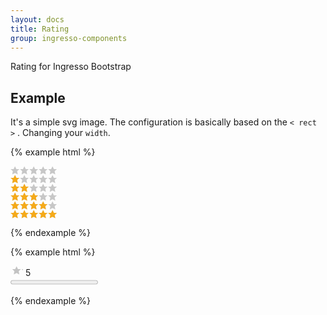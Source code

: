 ```yaml
---
layout: docs
title: Rating
group: ingresso-components
---
```


Rating for Ingresso Bootstrap

## Example

It's a simple svg image. The configuration is basically based on the `< rect >` . Changing your `width`.

{% example html %}

<svg class="rating r0" xmlns="http://www.w3.org/2000/svg" xmlns:xlink="http://www.w3.org/1999/xlink" version="1.1" x="0" y="0" width="75" height="14" viewBox="0 0 75 14" xml:space="preserve">
  <defs>
    <mask id="svg-stars-mask-0" maskUnits="userSpaceOnUse" x="0" y="0" width="75" height="14">
      <rect x="0" y="0" width="0" height="14" fill="white"/>
    </mask>
    <g id="stars-0">
      <path d="M7.2 0.44l-2.25 4.5H0.2l3.56 3.25 -1 5.38L7.2 11.37l4.44 2.19 -1-5.37 3.56-3.25H9.45L7.2 0.44z"/>
      <path transform="translate(15,0)" d="M7.2 0.44l-2.25 4.5H0.2l3.56 3.25 -1 5.38L7.2 11.37l4.44 2.19 -1-5.37 3.56-3.25H9.45L7.2 0.44z"/>
      <path transform="translate(30,0)" d="M7.2 0.44l-2.25 4.5H0.2l3.56 3.25 -1 5.38L7.2 11.37l4.44 2.19 -1-5.37 3.56-3.25H9.45L7.2 0.44z"/>
      <path transform="translate(45,0)" d="M7.2 0.44l-2.25 4.5H0.2l3.56 3.25 -1 5.38L7.2 11.37l4.44 2.19 -1-5.37 3.56-3.25H9.45L7.2 0.44z"/>
      <path transform="translate(60,0)" d="M7.2 0.44l-2.25 4.5H0.2l3.56 3.25 -1 5.38L7.2 11.37l4.44 2.19 -1-5.37 3.56-3.25H9.45L7.2 0.44z"/>
    </g>
  </defs>
  <use xlink:href="#stars-0" fill="#C7C7C7"/>
  <use xlink:href="#stars-0" fill="#F5AA19" mask="url(#svg-stars-mask-0)"/>
</svg>

<br/>

<svg class="rating r1" xmlns="http://www.w3.org/2000/svg" xmlns:xlink="http://www.w3.org/1999/xlink" version="1.1" x="0" y="0" width="75" height="14" viewBox="0 0 75 14" xml:space="preserve">
  <defs>
    <mask id="svg-stars-mask-1" maskUnits="userSpaceOnUse" x="0" y="0" width="75" height="14">
      <rect x="0" y="0" width="15" height="14" fill="white"/>
    </mask>
    <g id="stars-1">
      <path d="M7.2 0.44l-2.25 4.5H0.2l3.56 3.25 -1 5.38L7.2 11.37l4.44 2.19 -1-5.37 3.56-3.25H9.45L7.2 0.44z"/>
      <path transform="translate(15,0)" d="M7.2 0.44l-2.25 4.5H0.2l3.56 3.25 -1 5.38L7.2 11.37l4.44 2.19 -1-5.37 3.56-3.25H9.45L7.2 0.44z"/>
      <path transform="translate(30,0)" d="M7.2 0.44l-2.25 4.5H0.2l3.56 3.25 -1 5.38L7.2 11.37l4.44 2.19 -1-5.37 3.56-3.25H9.45L7.2 0.44z"/>
      <path transform="translate(45,0)" d="M7.2 0.44l-2.25 4.5H0.2l3.56 3.25 -1 5.38L7.2 11.37l4.44 2.19 -1-5.37 3.56-3.25H9.45L7.2 0.44z"/>
      <path transform="translate(60,0)" d="M7.2 0.44l-2.25 4.5H0.2l3.56 3.25 -1 5.38L7.2 11.37l4.44 2.19 -1-5.37 3.56-3.25H9.45L7.2 0.44z"/>
    </g>
  </defs>
  <use xlink:href="#stars-1" fill="#C7C7C7"/>
  <use xlink:href="#stars-1" fill="#F5AA19" mask="url(#svg-stars-mask-1)"/>
</svg>

<br/>

<svg class="rating r2" xmlns="http://www.w3.org/2000/svg" xmlns:xlink="http://www.w3.org/1999/xlink" version="1.1" x="0" y="0" width="75" height="14" viewBox="0 0 75 14" xml:space="preserve">
  <defs>
    <mask id="svg-stars-mask-2" maskUnits="userSpaceOnUse" x="0" y="0" width="75" height="14">
      <rect x="0" y="0" width="30" height="14" fill="white"/>
    </mask>
    <g id="stars-2">
      <path d="M7.2 0.44l-2.25 4.5H0.2l3.56 3.25 -1 5.38L7.2 11.37l4.44 2.19 -1-5.37 3.56-3.25H9.45L7.2 0.44z"/>
      <path transform="translate(15,0)" d="M7.2 0.44l-2.25 4.5H0.2l3.56 3.25 -1 5.38L7.2 11.37l4.44 2.19 -1-5.37 3.56-3.25H9.45L7.2 0.44z"/>
      <path transform="translate(30,0)" d="M7.2 0.44l-2.25 4.5H0.2l3.56 3.25 -1 5.38L7.2 11.37l4.44 2.19 -1-5.37 3.56-3.25H9.45L7.2 0.44z"/>
      <path transform="translate(45,0)" d="M7.2 0.44l-2.25 4.5H0.2l3.56 3.25 -1 5.38L7.2 11.37l4.44 2.19 -1-5.37 3.56-3.25H9.45L7.2 0.44z"/>
      <path transform="translate(60,0)" d="M7.2 0.44l-2.25 4.5H0.2l3.56 3.25 -1 5.38L7.2 11.37l4.44 2.19 -1-5.37 3.56-3.25H9.45L7.2 0.44z"/>
    </g>
  </defs>
  <use xlink:href="#stars-2" fill="#C7C7C7"/>
  <use xlink:href="#stars-2" fill="#F5AA19" mask="url(#svg-stars-mask-2)"/>
</svg>

<br/>

<svg class="rating r3" xmlns="http://www.w3.org/2000/svg" xmlns:xlink="http://www.w3.org/1999/xlink" version="1.1" x="0" y="0" width="75" height="14" viewBox="0 0 75 14" xml:space="preserve">
  <defs>
    <mask id="svg-stars-mask-3" maskUnits="userSpaceOnUse" x="0" y="0" width="75" height="14">
      <rect x="0" y="0" width="45" height="14" fill="white"/>
    </mask>
    <g id="stars-3">
      <path d="M7.2 0.44l-2.25 4.5H0.2l3.56 3.25 -1 5.38L7.2 11.37l4.44 2.19 -1-5.37 3.56-3.25H9.45L7.2 0.44z"/>
      <path transform="translate(15,0)" d="M7.2 0.44l-2.25 4.5H0.2l3.56 3.25 -1 5.38L7.2 11.37l4.44 2.19 -1-5.37 3.56-3.25H9.45L7.2 0.44z"/>
      <path transform="translate(30,0)" d="M7.2 0.44l-2.25 4.5H0.2l3.56 3.25 -1 5.38L7.2 11.37l4.44 2.19 -1-5.37 3.56-3.25H9.45L7.2 0.44z"/>
      <path transform="translate(45,0)" d="M7.2 0.44l-2.25 4.5H0.2l3.56 3.25 -1 5.38L7.2 11.37l4.44 2.19 -1-5.37 3.56-3.25H9.45L7.2 0.44z"/>
      <path transform="translate(60,0)" d="M7.2 0.44l-2.25 4.5H0.2l3.56 3.25 -1 5.38L7.2 11.37l4.44 2.19 -1-5.37 3.56-3.25H9.45L7.2 0.44z"/>
    </g>
  </defs>
  <use xlink:href="#stars-3" fill="#C7C7C7"/>
  <use xlink:href="#stars-3" fill="#F5AA19" mask="url(#svg-stars-mask-3)"/>
</svg>

<br/>

<svg class="rating r4" xmlns="http://www.w3.org/2000/svg" xmlns:xlink="http://www.w3.org/1999/xlink" version="1.1" x="0" y="0" width="75" height="14" viewBox="0 0 75 14" xml:space="preserve">
  <defs>
    <mask id="svg-stars-mask-4" maskUnits="userSpaceOnUse" x="0" y="0" width="75" height="14">
      <rect x="0" y="0" width="60" height="14" fill="white"/>
    </mask>
    <g id="stars-4">
      <path d="M7.2 0.44l-2.25 4.5H0.2l3.56 3.25 -1 5.38L7.2 11.37l4.44 2.19 -1-5.37 3.56-3.25H9.45L7.2 0.44z"/>
      <path transform="translate(15,0)" d="M7.2 0.44l-2.25 4.5H0.2l3.56 3.25 -1 5.38L7.2 11.37l4.44 2.19 -1-5.37 3.56-3.25H9.45L7.2 0.44z"/>
      <path transform="translate(30,0)" d="M7.2 0.44l-2.25 4.5H0.2l3.56 3.25 -1 5.38L7.2 11.37l4.44 2.19 -1-5.37 3.56-3.25H9.45L7.2 0.44z"/>
      <path transform="translate(45,0)" d="M7.2 0.44l-2.25 4.5H0.2l3.56 3.25 -1 5.38L7.2 11.37l4.44 2.19 -1-5.37 3.56-3.25H9.45L7.2 0.44z"/>
      <path transform="translate(60,0)" d="M7.2 0.44l-2.25 4.5H0.2l3.56 3.25 -1 5.38L7.2 11.37l4.44 2.19 -1-5.37 3.56-3.25H9.45L7.2 0.44z"/>
    </g>
  </defs>
  <use xlink:href="#stars-4" fill="#C7C7C7"/>
  <use xlink:href="#stars-4" fill="#F5AA19" mask="url(#svg-stars-mask-4)"/>
</svg>

<br/>

<svg class="rating r5" xmlns="http://www.w3.org/2000/svg" xmlns:xlink="http://www.w3.org/1999/xlink" version="1.1" x="0" y="0" width="75" height="14" viewBox="0 0 75 14" xml:space="preserve">
  <defs>
    <mask id="svg-stars-mask-5" maskUnits="userSpaceOnUse" x="0" y="0" width="75" height="14">
      <rect x="0" y="0" width="75" height="14" fill="white"/>
    </mask>
    <g id="stars-5">
      <path d="M7.2 0.44l-2.25 4.5H0.2l3.56 3.25 -1 5.38L7.2 11.37l4.44 2.19 -1-5.37 3.56-3.25H9.45L7.2 0.44z"/>
      <path transform="translate(15,0)" d="M7.2 0.44l-2.25 4.5H0.2l3.56 3.25 -1 5.38L7.2 11.37l4.44 2.19 -1-5.37 3.56-3.25H9.45L7.2 0.44z"/>
      <path transform="translate(30,0)" d="M7.2 0.44l-2.25 4.5H0.2l3.56 3.25 -1 5.38L7.2 11.37l4.44 2.19 -1-5.37 3.56-3.25H9.45L7.2 0.44z"/>
      <path transform="translate(45,0)" d="M7.2 0.44l-2.25 4.5H0.2l3.56 3.25 -1 5.38L7.2 11.37l4.44 2.19 -1-5.37 3.56-3.25H9.45L7.2 0.44z"/>
      <path transform="translate(60,0)" d="M7.2 0.44l-2.25 4.5H0.2l3.56 3.25 -1 5.38L7.2 11.37l4.44 2.19 -1-5.37 3.56-3.25H9.45L7.2 0.44z"/>
    </g>
  </defs>
  <use xlink:href="#stars-5" fill="#C7C7C7"/>
  <use xlink:href="#stars-5" fill="#F5AA19" mask="url(#svg-stars-mask-5)"/>
</svg>

{% endexample %}

{% example html %}

<div class="rating-details">
  <div class="rd-number">
    <svg class="rating" xmlns="http://www.w3.org/2000/svg" xmlns:xlink="http://www.w3.org/1999/xlink" version="1.1" x="0" y="0" width="20" height="16" viewBox="0 0 15 16" xml:space="preserve">
        <defs>
            <mask id="svg-stars-mask-4" maskUnits="userSpaceOnUse" x="0" y="0" width="99" height="16">
                <rect x="0" y="0" width="30" height="16" fill="white"></rect>
            </mask>
            <g id="stars-4">
                <path d="M7.2 0.44l-2.25 4.5H0.2l3.56 3.25 -1 5.38L7.2 11.37l4.44 2.19 -1-5.37 3.56-3.25H9.45L7.2 0.44z"></path>
            </g>
        </defs>
        <use xlink:href="#stars-4" fill="#c3c3c3"></use>
    </svg>
    <span class="star-number">5</span>
  </div>
  <progress class="progress progress-warning" value="0" max="100"></progress>
</div>

{% endexample %}
